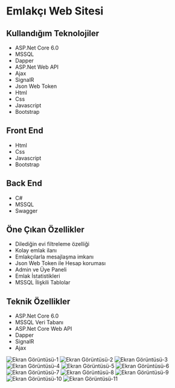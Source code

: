 # Emlakçı Web Sitesi  
  
## Kullandığım Teknolojiler  
- ASP.Net Core 6.0
- MSSQL
- Dapper
- ASP.Net Web API
- Ajax
- SignalR
- Json Web Token
- Html
- Css
- Javascript
- Bootstrap

## Front End
- Html
- Css
- Javascript
- Bootstrap

## Back End  
- C#
- MSSQL
- Swagger


## Öne Çıkan Özellikler
- Dilediğin evi filtreleme özelliği
- Kolay emlak ilanı
- Emlakçılarla mesajlaşma imkanı
- Json Web Token ile Hesap koruması
- Admin ve Üye Paneli
- Emlak İstatistikleri
- MSSQL İlişkili Tablolar

## Teknik Özellikler
- ASP.Net Core 6.0
- MSSQL Veri Tabanı
- ASP.Net Core Web API
- Dapper
- SignalR
- Ajax



![Ekran Görüntüsü-1](https://github.com/MuhammedYusufOngel/RealEstateDapper/blob/master/Resimler/Screenshot%202024-08-18%20032600.png)
![Ekran Görüntüsü-2](https://github.com/MuhammedYusufOngel/RealEstateDapper/blob/master/Resimler/Screenshot%202024-08-18%20032644.png)
![Ekran Görüntüsü-3](https://github.com/MuhammedYusufOngel/RealEstateDapper/blob/master/Resimler/Screenshot%202024-08-18%20032841.png)
![Ekran Görüntüsü-4](https://github.com/MuhammedYusufOngel/RealEstateDapper/blob/master/Resimler/Screenshot%202024-08-18%20032940.png)
![Ekran Görüntüsü-5](https://github.com/MuhammedYusufOngel/RealEstateDapper/blob/master/Resimler/Screenshot%202024-08-18%20032953.png)
![Ekran Görüntüsü-6](https://github.com/MuhammedYusufOngel/RealEstateDapper/blob/master/Resimler/Screenshot%202024-08-18%20033005.png)
![Ekran Görüntüsü-7](https://github.com/MuhammedYusufOngel/RealEstateDapper/blob/master/Resimler/Screenshot%202024-08-18%20033038.png)
![Ekran Görüntüsü-8](https://github.com/MuhammedYusufOngel/RealEstateDapper/blob/master/Resimler/Screenshot%202024-08-18%20033741.png)
![Ekran Görüntüsü-9](https://github.com/MuhammedYusufOngel/RealEstateDapper/blob/master/Resimler/Screenshot%202024-08-18%20034148.png)
![Ekran Görüntüsü-10](https://github.com/MuhammedYusufOngel/RealEstateDapper/blob/master/Resimler/Screenshot%202024-08-18%20034602.png)
![Ekran Görüntüsü-11](https://github.com/MuhammedYusufOngel/RealEstateDapper/blob/master/Resimler/Screenshot%202024-08-18%20034615.png)
